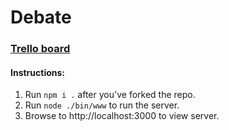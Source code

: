 # Debate
### [Trello board](https://trello.com/b/WBUCLIXY/projects)

#### Instructions:
1. Run `npm i .` after you've forked the repo.
2. Run `node ./bin/www` to run the server.
3. Browse to http://localhost:3000 to view server.
